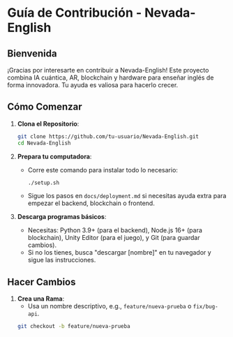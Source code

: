 # Guía de Contribución - Nevada-English

## Bienvenida
¡Gracias por interesarte en contribuir a Nevada-English! Este proyecto combina IA cuántica, AR, blockchain y hardware para enseñar inglés de forma innovadora. Tu ayuda es valiosa para hacerlo crecer.
## Cómo Comenzar
1. **Clona el Repositorio**:
   ```bash
   git clone https://github.com/tu-usuario/Nevada-English.git
   cd Nevada-English
2. **Prepara tu computadora**:
   - Corre este comando para instalar todo lo necesario:
     ```bash
     ./setup.sh
     ```
   - Sigue los pasos en `docs/deployment.md` si necesitas ayuda extra para empezar el backend, blockchain o frontend.

3. **Descarga programas básicos**:
   - Necesitas: Python 3.9+ (para el backend), Node.js 16+ (para blockchain), Unity Editor (para el juego), y Git (para guardar cambios).
   - Si no los tienes, busca "descargar [nombre]" en tu navegador y sigue las instrucciones.
## Hacer Cambios
1. **Crea una Rama**:
   - Usa un nombre descriptivo, e.g., `feature/nueva-prueba` o `fix/bug-api`.
   ```bash
   git checkout -b feature/nueva-prueba
